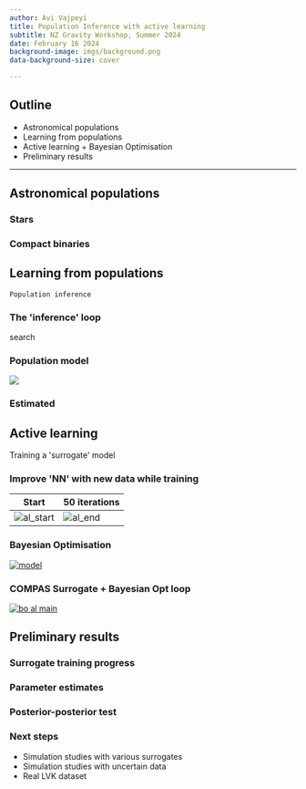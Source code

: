 ```yaml
---
author: Avi Vajpeyi
title: Population Inference with active learning
subtitle: NZ Gravity Workshop, Summer 2024
date: February 16 2024
background-image: imgs/background.png
data-background-size: cover

---
```




## Outline

- Astronomical populations 
- Learning from populations 
- Active learning + Bayesian Optimisation
- Preliminary results 

---


## Astronomical populations 


### Stars 



### Compact binaries 

## Learning from populations

`Population inference`


### The 'inference' loop

search 


### Population model


![](imgs/model.gif)


### Estimated 

[//]: # (---------------------------------------------)

## Active learning

Training a 'surrogate' model


### Improve 'NN' with new data while training


| Start       | 50 iterations |
|-------------|---------------|
| ![al_start] | ![al_end]     |


[al_start]: https://raw.githubusercontent.com/maurock/snake-ga/master/img/notraining.gif
[al_end]: https://raw.githubusercontent.com/maurock/snake-ga/master/img/snake_new.gif



### Bayesian Optimisation

<a href="https://gifyu.com/image/SCD96"><img src="https://s13.gifyu.com/images/SCD96.gif" alt="model" border="0" /></a>

### COMPAS Surrogate + Bayesian Opt loop

<a href="https://gifyu.com/image/SCD94"><img src="https://s13.gifyu.com/images/SCD94.gif" alt="bo al main" border="0" /></a>












[//]: # (---------------------------------------------)
## Preliminary results


### Surrogate training progress


### Parameter estimates



### Posterior-posterior test



### Next steps 

- Simulation studies with various surrogates
- Simulation studies with uncertain data
- Real LVK dataset

[//]: # (---------------------------------------------)